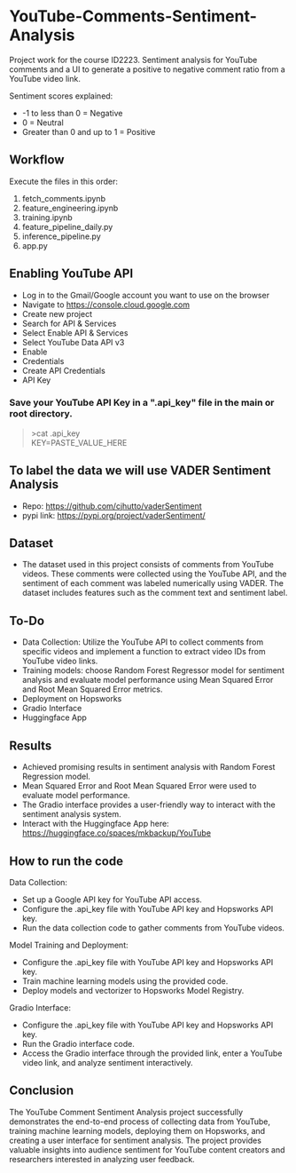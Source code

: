 # YouTube-Comments-Sentiment-Analysis
Project work for the course ID2223. Sentiment analysis for YouTube comments and a UI to generate a positive to negative comment ratio from a YouTube video link.

Sentiment scores explained:

- -1 to less than 0 = Negative
- 0 = Neutral
- Greater than 0 and up to 1 = Positive

## Workflow

Execute the files in this order:
1. fetch_comments.ipynb
2. feature_engineering.ipynb
3. training.ipynb 
4. feature_pipeline_daily.py
5. inference_pipeline.py
6. app.py

## Enabling YouTube API 

- Log in to the Gmail/Google account you want to use on the browser
- Navigate to https://console.cloud.google.com
- Create new project 
- Search for API & Services
- Select Enable API & Services
- Select YouTube Data API v3 
- Enable
- Credentials
- Create API Credentials
- API Key

### Save your YouTube API Key in a ".api_key" file in the main or root directory. 

> \>cat .api_key  
KEY=PASTE_VALUE_HERE

## To label the data we will use VADER Sentiment Analysis
- Repo: https://github.com/cjhutto/vaderSentiment
- pypi link: https://pypi.org/project/vaderSentiment/

## Dataset
- The dataset used in this project consists of comments from YouTube videos. These comments were collected using the YouTube API, and the sentiment of each comment was labeled numerically using VADER. The dataset includes features such as the comment text and sentiment label.


## To-Do
- Data Collection: Utilize the YouTube API to collect comments from specific videos and implement a function to extract video IDs from YouTube video links.
- Training models: choose Random Forest Regressor model for sentiment analysis and evaluate model performance using Mean Squared Error and Root Mean Squared Error metrics.
- Deployment on Hopsworks
- Gradio Interface
- Huggingface App

## Results
- Achieved promising results in sentiment analysis with Random Forest Regression model.
- Mean Squared Error and Root Mean Squared Error were used to evaluate model performance.
- The Gradio interface provides a user-friendly way to interact with the sentiment analysis system.
- Interact with the Huggingface App here: https://huggingface.co/spaces/mkbackup/YouTube

## How to run the code
Data Collection:

- Set up a Google API key for YouTube API access.
- Configure the .api_key file with YouTube API key and Hopsworks API key.
- Run the data collection code to gather comments from YouTube videos.
  
Model Training and Deployment:

- Configure the .api_key file with YouTube API key and Hopsworks API key.
- Train machine learning models using the provided code.
- Deploy models and vectorizer to Hopsworks Model Registry.
  
Gradio Interface:

- Configure the .api_key file with YouTube API key and Hopsworks API key.
- Run the Gradio interface code.
- Access the Gradio interface through the provided link, enter a YouTube video link, and analyze sentiment interactively.

## Conclusion
The YouTube Comment Sentiment Analysis project successfully demonstrates the end-to-end process of collecting data from YouTube, training machine learning models, deploying them on Hopsworks, and creating a user interface for sentiment analysis. The project provides valuable insights into audience sentiment for YouTube content creators and researchers interested in analyzing user feedback.
